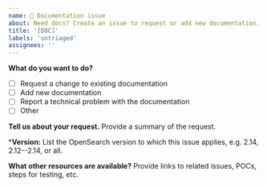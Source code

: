 ```yaml
---
name: 📃 Documentation issue
about: Need docs? Create an issue to request or add new documentation.
title: '[DOC]'
labels: 'untriaged'
assignees: ''
---
```


**What do you want to do?**
 
- [ ] Request a change to existing documentation
- [ ] Add new documentation
- [ ] Report a technical problem with the documentation
- [ ] Other 

**Tell us about your request.** Provide a summary of the request.

***Version:** List the OpenSearch version to which this issue applies, e.g. 2.14, 2.12--2.14, or all.
 
**What other resources are available?** Provide links to related issues, POCs, steps for testing, etc.

